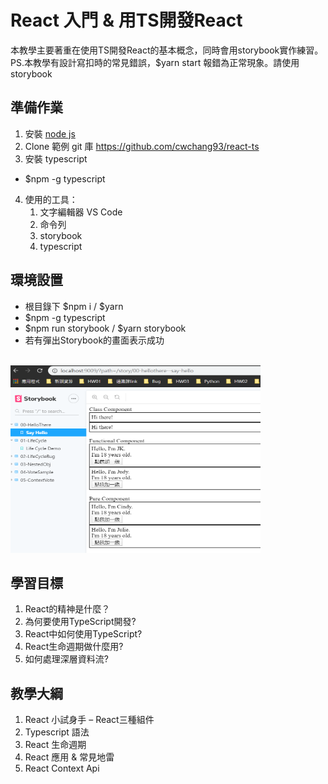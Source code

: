# React 入門 & 用TS開發React

本教學主要著重在使用TS開發React的基本概念，同時會用storybook實作練習。<br />
PS.本教學有設計寫扣時的常見錯誤，$yarn start 報錯為正常現象。請使用storybook

## 準備作業

1. 安裝 [node js](https://nodejs.org/dist/v12.14.1/node-v12.14.1-x64.msi)
2. Clone 範例 git 庫 https://github.com/cwchang93/react-ts
3. 安裝 typescript
- $npm -g typescript
4. 使用的工具：
   1. 文字編輯器 VS Code
   2. 命令列
   3. storybook
   4. typescript


## 環境設置
- 根目錄下 $npm i / $yarn
- $npm -g typescript
- $npm run storybook / $yarn storybook
- 若有彈出Storybook的畫面表示成功 <br /> <br />
<img style="height:300px; width: 400px" src="./public/storybook.png">

## 學習目標
1. React的精神是什麼？
2. 為何要使用TypeScript開發?
3. React中如何使用TypeScript?
4. React生命週期做什麼用?
5. 如何處理深層資料流?

## 教學大綱
1. React 小試身手 – React三種組件
2. Typescript 語法
3. React 生命週期 
4. React 應用 & 常見地雷
5. React Context Api





